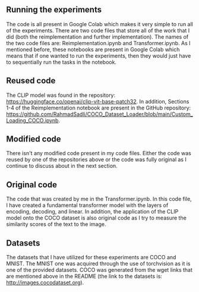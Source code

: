 
## Running the experiments

The code is all present in Google Colab which makes it very simple to run all of the experiments. There are two code files that store all of the work that I did (both the reimplementation and further implementation). The names of the two code files are: Reimplementation.ipynb and Transformer.ipynb. As I mentioned before, these notebooks are present in Google Colab which means that if one wanted to run the experiments, then they would just have to sequentially run the tasks in the notebook.  


## Reused code
The CLIP model was found in the repository: https://huggingface.co/openai/clip-vit-base-patch32. In addition, Sections 1-4 of the Reimplementation notebook are present in the GitHub repository: https://github.com/RahmadSadli/COCO_Dataset_Loader/blob/main/Custom_Loading_COCO.ipynb. 

## Modified code
There isn't any modified code present in my code files. Either the code was reused by one of the repositories above or the code was fully original as I continue to discuss about in the next section.

## Original code
The code that was created by me in the Transformer.ipynb. In this code file, I have created a fundamental transformer model with the layers of encoding, decoding, and linear. In addition, the application of the CLIP model onto the COCO dataset is also original code as I try to measure the similarity scores of the text to the image.

## Datasets 
The datasets that I have utilized for these experiments are COCO and MNIST. The MNIST one was acquired through the use of torchvision as it is one of the provided datasets. COCO was generated from the wget links that are mentioned above in the README (the link to the datasets is: http://images.cocodataset.org).
